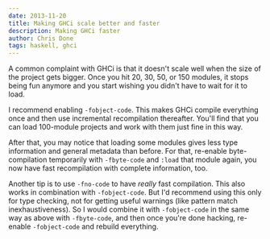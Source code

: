 ```yaml
---
date: 2013-11-20
title: Making GHCi scale better and faster
description: Making GHCi faster
author: Chris Done
tags: haskell, ghci
---
```


A common complaint with GHCi is that it doesn't scale well when the
size of the project gets bigger. Once you hit 20, 30, 50, or 150
modules, it stops being fun anymore and you start wishing you didn't
have to wait for it to load.

I recommend enabling `-fobject-code`. This makes GHCi compile
everything once and then use incremental recompilation
thereafter. You'll find that you can load 100-module projects and work
with them just fine in this way.

After that, you may notice that loading some modules gives less type
information and general metadata than before. For that, re-enable
byte-compilation temporarily with `-fbyte-code` and `:load` that
module again, you now have fast recompilation with complete
information, too.

Another tip is to use `-fno-code` to have _really_ fast
compilation. This also works in combination with `-fobject-code`. But
I'd recommend using this only for type checking, not for getting
useful warnings (like pattern match inexhaustiveness). So I would
combine it with `-fobject-code` in the same way as above with
`-fbyte-code`, and then once you're done hacking, re-enable
`-fobject-code` and rebuild everything.
